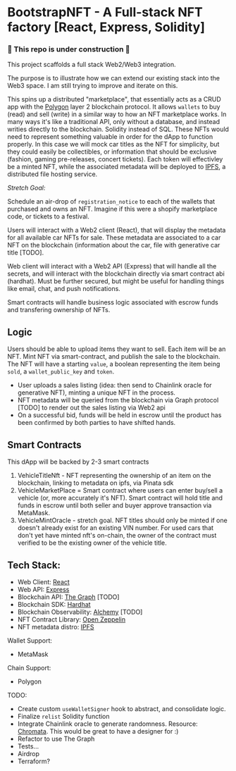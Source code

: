 # BootstrapNFT - A Full-stack NFT factory [React, Express, Solidity]
### 🚧 This repo is under construction 🚧

This project scaffolds a full stack Web2/Web3 integration.

The purpose is to illustrate how we can extend our existing stack into the Web3 space. I am still trying to improve and iterate on this.

This spins up a distributed "marketplace", that essentially acts as a CRUD app with the [Polygon](https://polygon.technology/) layer 2 blockchain protocol. It allows `wallets` to buy (read) and sell (write) in a similar way to how an NFT marketplace works. In many ways it's like a traditional API, only without a database, and instead writies directly to the blockchain. Solidity instead of SQL. These NFTs would need to represent something valuable in order for the dApp to function properly. In this case we will mock car titles as the NFT for simplicity, but they could easily be collectibles, or information that should be exclusive (fashion, gaming pre-releases, concert tickets). Each token will effectivley be a minted NFT, while the associated metadata will be deployed to [IPFS](https://ipfs.io/), a distributed file hosting service.

*Stretch Goal:*

Schedule an air-drop of `registration_notice` to each of the wallets that purchased and owns an NFT. Imagine if this were a shopify marketplace code, or tickets to a festival.

Users will interact with a Web2 client (React), that will display the metadata for all available car NFTs for sale. These metadata are associated to a car NFT on the blockchain (information about the car, file with generative car title [TODO].

Web client will interact with a Web2 API (Express) that will handle all the secrets, and will interact with the blockchain directly via smart contract abi (hardhat). Must be further secured, but might be useful for handling things like email, chat, and push notifications.

Smart contracts will handle business logic associated with escrow funds and transfering ownership of NFTs.

## Logic

Users should be able to upload items they want to sell. Each item will be an NFT. Mint NFT via smart-contract, and publish the sale to the blockchain. The NFT will have a starting `value`, a boolean representing the item being `sold`, a `wallet_public_key` and `token`.

- User uploads a sales listing (idea: then send to Chainlink oracle for generative NFT), minting a unique NFT in the process.
- NFT metadata will be queried from the blockchain via Graph protocol [TODO] to render out the sales listing via Web2 api
- On a successful bid, funds will be held in escrow until the product has been confirmed by both parties to have shifted hands.

## Smart Contracts

This dApp will be backed by 2-3 smart contracts

1. VehicleTitleNft - NFT representing the ownership of an item on the blockchain, linking to metadata on ipfs, via Pinata sdk
2. VehicleMarketPlace = Smart contract where users can enter buy/sell a vehicle (or, more accurately it's NFT). Smart contract will hold title and funds in escrow until both seller and buyer approve transaction via MetaMask.
3. VehicleMintOracle - stretch goal. NFT titles should only be minted if one doesn't already exist for an existing VIN number. For used cars that don't yet have minted nft's on-chain, the owner of the contract must verified to be the existing owner of the vehicle title.

## Tech Stack:

- Web Client: [React](https://reactjs.org/)
- Web API: [Express](https://expressjs.com/)
- Blockchain API: [The Graph](https://thegraph.com/en/) [TODO]
- Blockchain SDK: [Hardhat](https://hardhat.org/)
- Blockchain Observability: [Alchemy](https://docs.alchemy.com/alchemy/) [TODO]
- NFT Contract Library: [Open Zeppelin](https://openzeppelin.com/)
- NFT metadata distro: [IPFS](https://ipfs.io/)

Wallet Support:
- MetaMask

Chain Support:
- Polygon

TODO:

* Create custom `useWalletSigner` hook to abstract, and consolidate logic.
* Finalize `relist` Solidity function
* Integrate Chainlink oracle to generate randomness. Resource: [Chromata](https://www.michaelbromley.co.uk/experiments/chromata/). This would be great to have a designer for :)
* Refactor to use The Graph
* Tests...
* Airdrop
* Terraform?
